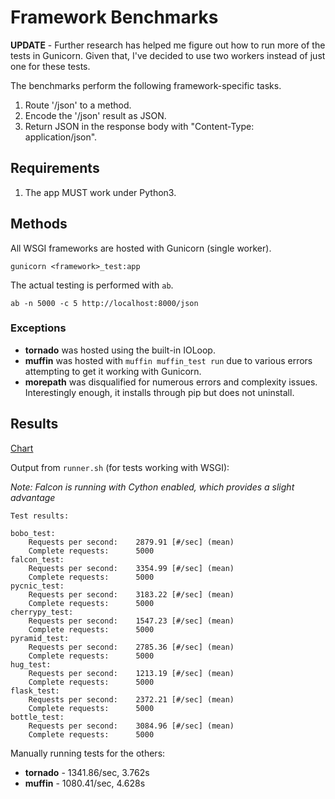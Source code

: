 # Framework Benchmarks

**UPDATE** - Further research has helped me figure out how to run 
more of the tests in Gunicorn. Given that, I've decided to use 
two workers instead of just one for these tests. 



The benchmarks perform the following framework-specific tasks.

1. Route '/json' to a method.
2. Encode the '/json' result as JSON.
3. Return JSON in the response body with "Content-Type: application/json". 

## Requirements

1. The app MUST work under Python3.


## Methods

All WSGI frameworks are hosted with Gunicorn (single worker). 

    gunicorn <framework>_test:app

The actual testing is performed with `ab`. 

    ab -n 5000 -c 5 http://localhost:8000/json

### Exceptions

* **tornado** was hosted using the built-in IOLoop.
* **muffin** was hosted with `muffin muffin_test run` due to various errors attempting to get it working with Gunicorn.
* **morepath** was disqualified for numerous errors and complexity issues. Interestingly enough, it installs through pip but does not uninstall.

## Results

[Chart](http://pycnic.nullism.com/images/pycnic-bench.png)

Output from `runner.sh` (for tests working with WSGI):

*Note: Falcon is running with Cython enabled, which provides a slight advantage*


    Test results:

    bobo_test:
        Requests per second:    2879.91 [#/sec] (mean)
        Complete requests:      5000
    falcon_test:
    	Requests per second:    3354.99 [#/sec] (mean)
    	Complete requests:      5000
    pycnic_test:
    	Requests per second:    3183.22 [#/sec] (mean)
    	Complete requests:      5000
    cherrypy_test:
    	Requests per second:    1547.23 [#/sec] (mean)
    	Complete requests:      5000
    pyramid_test:
    	Requests per second:    2785.36 [#/sec] (mean)
    	Complete requests:      5000
    hug_test:
    	Requests per second:    1213.19 [#/sec] (mean)
    	Complete requests:      5000
    flask_test:
    	Requests per second:    2372.21 [#/sec] (mean)
    	Complete requests:      5000
    bottle_test:
    	Requests per second:    3084.96 [#/sec] (mean)
    	Complete requests:      5000


Manually running tests for the others:

* **tornado** - 1341.86/sec, 3.762s
* **muffin** - 1080.41/sec, 4.628s


